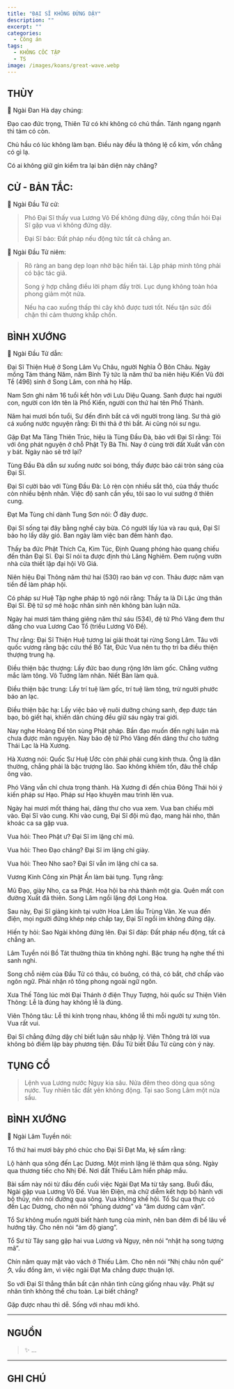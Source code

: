 ```yaml
---
title: "ĐẠI SĨ KHÔNG ĐỨNG DẬY"
description: ""
excerpt: ""
categories:
  - Công án
tags:
  - KHÔNG CỐC TẬP
  - TS 
image: /images/koans/great-wave.webp
---
```


## THÙY

📢 Ngài Đan Hà dạy chúng:

Đạo cao đức trọng, Thiên Tử có khi không có chủ thần. Tánh ngang ngạnh thì tám có còn. 

Chủ hầu có lúc không làm bạn. Điều này đều là thông lệ cổ kim, vốn chẳng có gì lạ. 

Có ai không giữ gìn kiểm tra lại bản diện này chăng?

## CỬ - BẢN TẮC:

📢 Ngài Đầu Tử cử:

> Phó Đại Sĩ thấy vua Lương Võ Đế không đứng dậy, công thần hỏi Đại Sĩ gặp vua vì không đứng dậy. 
> 
> Đại Sĩ bảo: Đất pháp nếu động tức tất cả chẳng an.

📢  Ngài Đầu Tử niêm: 

> Rõ ràng an bang dẹp loạn nhờ bậc hiền tài. Lập pháp minh tông phải có bậc tác giả. 
> 
> Song ý hợp chẳng điều lời phạm đầy trời. Lục dụng không toàn hóa phong giảm một nửa.
>
> Nếu hạ cao xuống thấp thì cây khô được tươi tốt. Nếu tận sức đối chặn thì cảm thương khắp chốn.


## BÌNH XƯỚNG

📢 Ngài Đầu Tử dẫn:

Đại Sĩ Thiện Huệ ở Song Lâm Vụ Châu, người Nghĩa Ô Bôn Châu. Ngày mồng Tám tháng Năm, năm Bính Tý tức là năm thứ ba niên hiệu Kiến Vũ đời Tề (496) sinh ở Song Lâm, con nhà họ Hấp.

Nam Sơn ghi năm 16 tuổi kết hôn với Lưu Diệu Quang. Sanh được hai người con, người con lớn tên là Phố Kiến, người con thứ hai tên Phố Thành.

Năm hai mươi bốn tuổi, Sư đến đình bắt cá với người trong làng. Sư thả giỏ cá xuống nước nguyện rằng: Đi thì thả ở thì bắt. Ai cũng nói sư ngu.

Gặp Đạt Ma Tăng Thiên Trúc, hiệu là Tùng Đầu Đà, bảo với Đại Sĩ rằng: Tôi với ông phát nguyện ở chỗ Phật Tỳ Bà Thi. Nay ở cùng trời đất Xuất vẫn còn y bát. Ngày nào sẽ trở lại?

Tùng Đầu Đà dẫn sư xuống nước soi bóng, thấy được bảo cái tròn sáng của Đại Sĩ.

Đại Sĩ cười bảo với Tùng Đầu Đà: Lò rèn còn nhiều sắt thô, của thầy thuốc còn nhiều bệnh nhân. Việc độ sanh cần yếu, tôi sao lo vui sướng ở thiên cung.

Đạt Ma Tùng chỉ dành Tung Sơn nói: Ở đây được.

Đại Sĩ sống tại đây bằng nghề cày bừa. Có người lấy lúa và rau quả, Đại Sĩ bảo họ lấy dây gió. Ban ngày làm việc ban đêm hành đạo.

Thấy ba đức Phật Thích Ca, Kim Túc, Định Quang phóng hào quang chiếu đến thân Đại Sĩ. Đại Sĩ nói ta được định thủ Lăng Nghiêm. Đem ruộng vườn nhà cửa thiết lập đại hội Vô Giá.

Niên hiệu Đại Thông năm thứ hai (530) rao bán vợ con. Thâu được năm vạn tiền để làm pháp hội.

Có pháp sư Huệ Tập nghe pháp tỏ ngộ nói rằng: Thầy ta là Di Lặc ứng thân Đại Sĩ. Đệ tử sợ mê hoặc nhân sinh nên không bàn luận nữa.

Ngày hai mươi tám tháng giêng năm thứ sáu (534), đệ tử Phó Vãng đem thư dâng cho vua Lương Cao Tổ (triều Lương Võ Đế).

Thư rằng: Đại Sĩ Thiện Huệ tương lai giải thoát tại rừng Song Lâm. Tâu với quốc vương rằng bậc cứu thế Bồ Tát, Đức Vua nên tu thọ trì ba điều thiện thượng trung hạ.

Điều thiện bậc thượng: Lấy đức bao dung rộng lớn làm gốc. Chẳng vướng mắc làm tông. Vô Tướng làm nhân. Niết Bàn làm quả.

Điều thiện bậc trung: Lấy trí tuệ làm gốc, trí tuệ làm tông, trừ người phước báo an lạc.

Điều thiện bậc hạ: Lấy việc bảo vệ nuôi dưỡng chúng sanh, đẹp được tán bạo, bỏ giết hại, khiến dân chúng đều giữ sáu ngày trai giới.

Nay nghe Hoàng Đế tôn sùng Phật pháp. Bần đạo muốn đến nghị luận mà chưa được mãn nguyện. Nay bảo đệ tử Phó Vãng đến dâng thư cho tướng Thái Lạc là Hà Xương.

Hà Xương nói: Quốc Sư Huệ Ước còn phải phải cung kính thưa. Ông là dân thường, chẳng phải là bậc trượng lão. Sao không khiêm tốn, đâu thể chấp ông vào.

Phó Vãng vẫn chỉ chưa trọng thành. Hà Xương đi đến chùa Đông Thái hỏi ý kiến pháp sư Hạo. Pháp sư Hạo khuyên mau trình lên vua.

Ngày hai mươi mốt tháng hai, dâng thư cho vua xem. Vua ban chiếu mời vào. Đại Sĩ vào cung. Khi vào cung, Đại Sĩ đội mũ đạo, mang hải nho, thân khoác ca sa gặp vua.

Vua hỏi: Theo Phật ư?
Đại Sĩ im lặng chỉ mũ.

Vua hỏi: Theo Đạo chăng?
Đại Sĩ im lặng chỉ giày.

Vua hỏi: Theo Nho sao?
Đại Sĩ vẫn im lặng chỉ ca sa.

Vương Kinh Công xin Phật Ấn làm bài tụng. Tụng rằng:

Mũ Đạo, giày Nho, ca sa Phật.
Hoa hội ba nhà thành một gia.
Quên mất con đường Xuất đã thiên.
Song Lâm ngồi lặng đợi Long Hoa.

Sau này, Đại Sĩ giảng kinh tại vườn Hoa Lâm lầu Trùng Vân. Xe vua đến điện, mọi người đứng khép nép chắp tay, Đại Sĩ ngồi im không đứng dậy.

Hiến ty hỏi: Sao Ngài không đứng lên.
Đại Sĩ đáp: Đất pháp nếu động, tất cả chẳng an.

Lâm Tuyền nói Bồ Tát thường thừa tin không nghi. Bậc trung hạ nghe thế thì sanh nghi.

Song chỗ niệm của Đầu Tử có thâu, có buông, có thả, có bắt, chớ chấp vào ngôn ngữ. Phải nhận rõ tông phong ngoài ngữ ngôn.

Xưa Thế Tông lúc mời Đại Thánh ở điện Thụy Tượng, hỏi quốc sư Thiện Viên Thông: Lễ là đúng hay không lễ là đúng.

Viên Thông tâu: Lễ thì kính trọng nhau, không lễ thì mỗi người tự xưng tôn. Vua rất vui.

Đại Sĩ chẳng đứng dậy chỉ biết luận sâu nhập lý. Viên Thông trả lời vua không bỏ điềm lập bày phương tiện. Đầu Tử biết Đầu Tử cũng còn ý này.

## TỤNG CỔ

> Lệnh vua Lương nước Ngụy kia sâu.
Nửa đêm theo dòng qua sông nước.
Tuy nhiên tắc đất yên không động.
Tại sao Song Lâm một nửa sầu.

## BÌNH XƯỚNG

📢 Ngài Lâm Tuyền nói:

Tổ thứ hai mươi bảy phó chúc cho Đại Sĩ Đạt Ma, kệ sấm rằng:

Lộ hành qua sông đến Lạc Dương.
Một mình lặng lẽ thâm qua sông.
Ngày qua thương tiếc cho Nhị Đế.
Nơi đất Thiếu Lâm hiển pháp mầu.

Bài sấm này nói từ đầu đến cuối việc Ngài Đạt Ma từ tây sang. Buổi đầu, Ngài gặp vua Lương Võ Đế. Vua lên Điện, mà chữ diễm kết hợp bộ hành với bộ thủy, nên nói đường qua sông. Vua không khế hội. Tổ Sư qua thực có đến Lạc Dương, cho nên nói “phùng dương” và “âm dương cảm vận”.

Tổ Sư không muốn người biết hành tung của mình, nên ban đêm đi bể lâu về hướng tây. Cho nên nói “ám độ giang”.

Tổ Sư từ Tây sang gặp hai vua Lương và Ngụy, nên nói “nhật hạ song tượng mã”.

Chín năm quay mặt vào vách ở Thiếu Lâm. Cho nên nói “Nhị châu nôn quế” 久 vầu đồng âm, vì việc ngài Đạt Ma chẳng được thuận lợi.

So với Đại Sĩ thẳng thắn bất cận nhân tình cũng giống nhau vậy. Phật sự nhân tình không thể chu toàn. Lại biết chăng?

Gặp được nhau thì dễ.
Sống với nhau mới khó.

<hr class="blog-rule" />

## NGUỒN

> ✨ ...

<hr class="blog-rule" />

## GHI CHÚ

[^1]: ⭐️ <a href="/masters/Shaoshan-Huanpu" target="_blank">🔗 TS </a>
